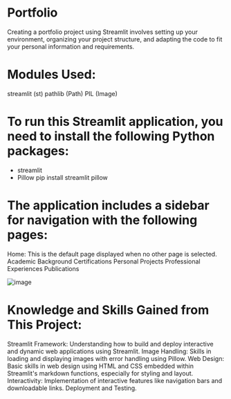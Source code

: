 # Portfolio
Creating a portfolio project using Streamlit involves setting up your environment, organizing your project structure, and adapting the code to fit your personal information and requirements. 

# Modules Used:
streamlit (st)
pathlib (Path)
PIL (Image)

# To run this Streamlit application, you need to install the following Python packages:
 - streamlit
 - Pillow
pip install streamlit pillow

# The application includes a sidebar for navigation with the following pages:

Home: This is the default page displayed when no other page is selected. 
Academic Background
Certifications
Personal Projects
Professional Experiences
Publications

![image](https://github.com/OlenaTokova/Portfolio/assets/153076354/734de31c-1914-4fbe-93c5-e85e3d3dbf0b)



# Knowledge and Skills Gained from This Project:

Streamlit Framework: Understanding how to build and deploy interactive and dynamic web applications using Streamlit.
Image Handling: Skills in loading and displaying images with error handling using Pillow.
Web Design: Basic skills in web design using HTML and CSS embedded within Streamlit's markdown functions, especially for styling and layout.
Interactivity: Implementation of interactive features like navigation bars and downloadable links.
Deployment and Testing. 
